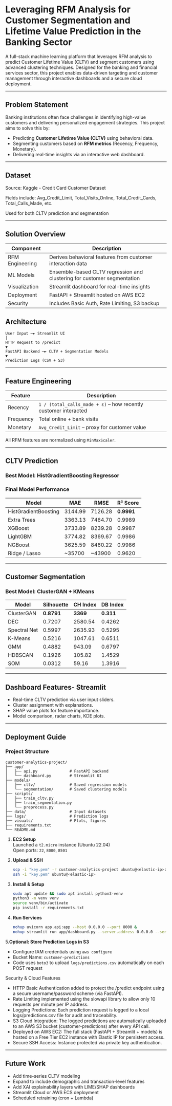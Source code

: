 # Leveraging RFM Analysis for Customer Segmentation and Lifetime Value Prediction in the Banking Sector


A full-stack machine learning platform that leverages RFM analysis to predict Customer Lifetime Value (CLTV) and segment customers using advanced clustering techniques. Designed for the banking and financial services sector, this project enables data-driven targeting and customer management through interactive dashboards and a secure cloud deployment.

---
## Problem Statement

Banking institutions often face challenges in identifying high-value customers and delivering personalized engagement strategies. This project aims to solve this by:

- Predicting **Customer Lifetime Value (CLTV)** using behavioral data.
- Segmenting customers based on **RFM metrics** (Recency, Frequency, Monetary).
- Delivering real-time insights via an interactive web dashboard.

---
## Dataset
Source: Kaggle - Credit Card Customer Dataset

Fields include: Avg_Credit_Limit, Total_Visits_Online, Total_Credit_Cards, Total_Calls_Made, etc.

Used for both CLTV prediction and segmentation

---

## Solution Overview

| Component        | Description                                                                |
|------------------|----------------------------------------------------------------------------|                 
| RFM Engineering  | Derives behavioral features from customer interaction data                 |
| ML Models        | Ensemble-based CLTV regression and clustering for customer segmentation    |
| Visualization    | Streamlit dashboard for real-time insights                                 |
| Deployment       | FastAPI + Streamlit hosted on AWS EC2                                      |
| Security         | Includes Basic Auth, Rate Limiting, S3 backup                              |

## Architecture
```
User Input ─► Streamlit UI
│
HTTP Request to /predict
▼
FastAPI Backend ─► CLTV + Segmentation Models
▼
Prediction Logs (CSV + S3)
```
---

## Feature Engineering

| Feature   | Description                                                     |
|-----------|-----------------------------------------------------------------|
| Recency   | `1 / (total_calls_made + ε)` – how recently customer interacted |
| Frequency | Total online + bank visits                                      |
| Monetary  | `Avg_Credit_Limit` – proxy for customer value                   |

All RFM features are normalized using `MinMaxScaler`.

---
## CLTV Prediction

### Best Model: HistGradientBoosting Regressor

### Final Model Performance

| Model                    | MAE     | RMSE    | R² Score  |
|--------------------------|---------|---------|-----------|
| HistGradientBoosting     | 3144.99 | 7126.28 | **0.9991**|
| Extra Trees              | 3363.13 | 7464.70 | 0.9989    |
| XGBoost                  | 3733.89 | 8239.28 | 0.9987    |
| LightGBM                 | 3774.82 | 8369.67 | 0.9986    |
| NGBoost                  | 3625.59 | 8460.22 | 0.9986    |
| Ridge / Lasso            | ~35700  | ~43900  | 0.9620    |


---

## Customer Segmentation

### Best Model: ClusterGAN + KMeans

| Model        | Silhouette | CH Index | DB Index  |
|--------------|------------|----------|-----------|
| ClusterGAN   | **0.8791** | **3369** | **0.311** |
| DEC          | 0.7207     | 2580.54  | 0.4262    |
| Spectral Net | 0.5997     | 2635.93  | 0.5295    |
| K-Means      | 0.5216     | 1047.61  | 0.6511    |
| GMM          | 0.4882     | 943.09   | 0.6797    |
| HDBSCAN      | 0.1926     | 105.82   | 1.4529    |
| SOM          | 0.0312     | 59.16    | 1.3916    |

---
## Dashboard Features- Streamlit

- Real-time CLTV prediction via user input sliders.
- Cluster assignment with explanations.
- SHAP value plots for feature importance.
- Model comparison, radar charts, KDE plots.

---
## Deployment Guide
### Project Structure
```
customer-analytics-project/
├── app/
│   ├── api.py              # FastAPI backend
│   └── dashboard.py        # Streamlit UI
├── models/
│   ├── cltv/               # Saved regression models
│   └── segmentation/       # Saved clustering models
├── scripts/
│   ├── train_cltv.py
│   ├── train_segmentation.py
│   └── preprocess.py
├── data/                   # Input datasets
├── logs/                   # Prediction logs
├── visuals/                # Plots, figures
├── requirements.txt
└── README.md
```


1. **EC2 Setup**  
   Launched a `t2.micro` instance (Ubuntu 22.04)  
   Open ports: `22`, `8000`, `8501`

2. **Upload & SSH**
   ```bash
   scp -i "key.pem" -r customer-analytics-project ubuntu@<elastic-ip>:
   ssh -i "key.pem" ubuntu@<elastic-ip>
   
3. **Install & Setup**
    ```bash
    sudo apt update && sudo apt install python3-venv
    python3 -m venv venv
    source venv/bin/activate
    pip install -r requirements.txt
    
4. **Run Services**
    ```bash
    nohup uvicorn app.api:app --host 0.0.0.0 --port 8000 &
    nohup streamlit run app/dashboard.py --server.address 0.0.0.0 --server.port 8501 &
5.**Optional: Store Prediction Logs in S3**
- Configure IAM credentials using `aws configure`
- Bucket Name: `customer-predictions`
- Code uses `boto3` to upload `logs/predictions.csv` automatically on each POST request

 Security & Cloud Features
- HTTP Basic Authentication added to protect the /predict endpoint using a secure username/password scheme (via FastAPI).
- Rate Limiting implemented using the slowapi library to allow only 10 requests per minute per IP address.
- Logging Predictions: Each prediction request is logged to a local logs/predictions.csv file for audit and traceability.
- S3 Cloud Integration: The logged predictions are automatically uploaded to an AWS S3 bucket (customer-predictions) after every API call.
- Deployed on AWS EC2: The full stack (FastAPI + Streamlit + models) is hosted on a Free Tier EC2 instance with Elastic IP for persistent access.
- Secure SSH Access: Instance protected via private key authentication.

---

## Future Work
- Add time-series CLTV modeling
- Expand to include demographic and transaction-level features
- Add XAI explainability layers with LIME/SHAP dashboards
- Streamlit Cloud or AWS ECS deployment
- Scheduled retraining (cron + Lambda)

